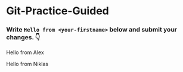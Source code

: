 # Git-Practice-Guided

### Write `Hello from <your-firstname>` below and submit your changes. 👇

Hello from Alex

Hello from Niklas